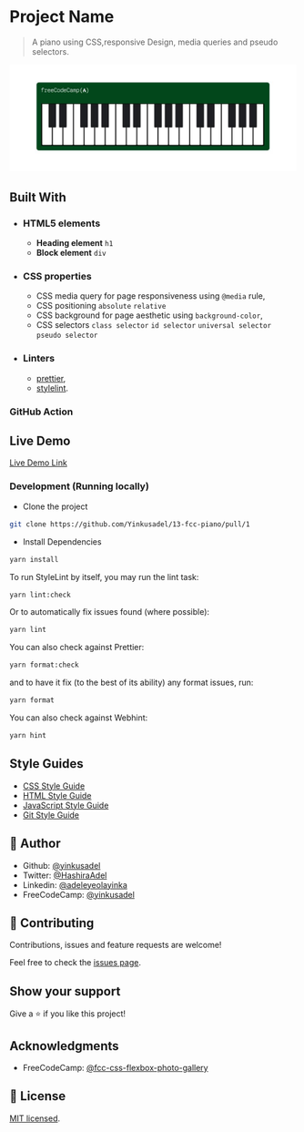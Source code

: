 # Project Name

> A piano using CSS,responsive Design, media queries and pseudo selectors.

![screenshot](./app_screenshot.png)

## Built With

- ### HTML5 elements
  - **Heading element**
    `h1`
  - **Block element**
    `div`
- ### CSS properties
  - CSS media query for page responsiveness using `@media` rule,
  - CSS positioning `absolute` `relative`
  - CSS background for page aesthetic using `background-color`,
  - CSS selectors `class selector` `id selector` `universal selector` `pseudo selector`
- ### Linters
  - [prettier](prettier),
  - [stylelint](stylelint).

### GitHub Action

## Live Demo

[Live Demo Link](https://13-fcc-piano.netlify.app)

### Development (Running locally)

- Clone the project

```bash
git clone https://github.com/Yinkusadel/13-fcc-piano/pull/1

```

- Install Dependencies

```bash
yarn install
```

To run StyleLint by itself, you may run the lint task:

```bash
yarn lint:check
```

Or to automatically fix issues found (where possible):

```bash
yarn lint
```

You can also check against Prettier:

```bash
yarn format:check
```

and to have it fix (to the best of its ability) any format issues, run:

```bash
yarn format
```

You can also check against Webhint:

```bash
yarn hint
```

## Style Guides

- [CSS Style Guide](http://udacity.github.io/frontend-nanodegree-styleguide/css.html)
- [HTML Style Guide](http://udacity.github.io/frontend-nanodegree-styleguide/index.html)
- [JavaScript Style Guide](http://udacity.github.io/frontend-nanodegree-styleguide/javascript.html)
- [Git Style Guide](https://udacity.github.io/git-styleguide/)

## 👤 Author

- Github: [@yinkusadel](https://github.com/yinkusadel)
- Twitter: [@HashiraAdel](https://twitter.com/HashiraAdel)
- Linkedin: [@adeleyeolayinka](https://www.linkedin.com/in/adeleye-olayinka/)
- FreeCodeCamp: [@yinkusadel](https://www.freecodecamp.org/Yinkusadel)

## 🤝 Contributing

Contributions, issues and feature requests are welcome!

Feel free to check the [issues page](../../issues).

## Show your support

Give a ⭐️ if you like this project!

## Acknowledgments

- FreeCodeCamp: [@fcc-css-flexbox-photo-gallery](https://www.freecodecamp.org/learn/2022/responsive-web-design/learn-responsive-web-design-by-building-a-piano/step-1)

## 📝 License

[MIT licensed](./LICENSE).
